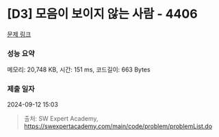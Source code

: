 # [D3] 모음이 보이지 않는 사람 - 4406 

[문제 링크](https://swexpertacademy.com/main/code/problem/problemDetail.do?contestProbId=AWNcD_66pUEDFAV8) 

### 성능 요약

메모리: 20,748 KB, 시간: 151 ms, 코드길이: 663 Bytes

### 제출 일자

2024-09-12 15:03



> 출처: SW Expert Academy, https://swexpertacademy.com/main/code/problem/problemList.do